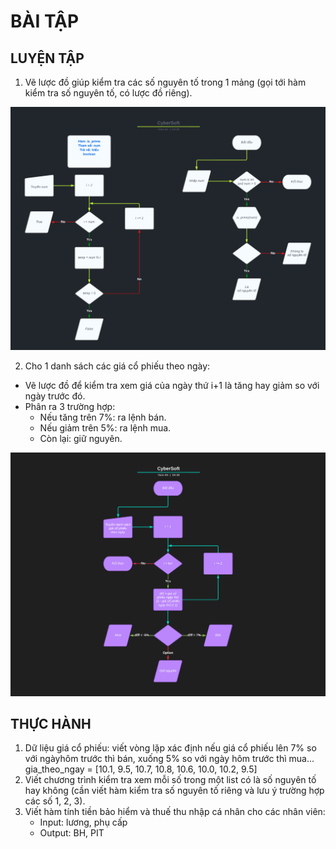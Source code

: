 # BÀI TẬP

## LUYỆN TẬP
1. Vẽ lược đồ giúp kiểm tra các số nguyên tố trong 1 mảng (gọi tới hàm kiểm tra số nguyên tố, có lược đồ riêng).
<p align="center">
<img src="https://raw.githubusercontent.com/Tynab/Python-Basic/main/DA08_BaiTapCoBan1_An.jpeg"></img>
</p>

2. Cho 1 danh sách các giá cổ phiếu theo ngày:
- Vẽ lược đồ để kiểm tra xem giá của ngày thứ i+1 là tăng hay giảm so với ngày trước đó.
- Phân ra 3 trường hợp:
    - Nếu tăng trên 7%: ra lệnh bán.
    - Nếu giảm trên 5%: ra lệnh mua.
    - Còn lại: giữ nguyên.
<p align="center">
<img src="https://raw.githubusercontent.com/Tynab/Python-Basic/main/DA08_BaiTapCoBan2_An.jpeg"></img>
</p>

## THỰC HÀNH
1. Dữ liệu giá cổ phiếu: viết vòng lặp xác định nếu giá cổ phiếu lên 7% so với ngàyhôm trước thì bán, xuống 5% so với ngày hôm trước thì mua...
    gia_theo_ngay = [10.1, 9.5, 10.7, 10.8, 10.6, 10.0, 10.2, 9.5]
2. Viết chương trình kiểm tra xem mỗi số trong một list có là số nguyên tố hay không (cần viết hàm kiểm tra số nguyên tố riêng và lưu ý trường hợp các số 1, 2, 3).
3. Viết hàm tính tiền bảo hiểm và thuế thu nhập cá nhân cho các nhân viên:
    - Input: lương, phụ cấp
    - Output: BH, PIT